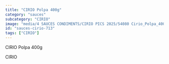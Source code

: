 ```yaml
---
title: "CIRIO Polpa 400g"
category: "sauces"
subcategory: "CIRIO"
image: "media/4 SAUCES CONDIMENTS/CIRIO PICS 2025/54080 Cirio_Polpa_400g_Natural_DUBAI_FRONT.jpg"
id: "sauces-cirio-713"
tags: ["CIRIO"]
---
```


CIRIO Polpa 400g

CIRIO
